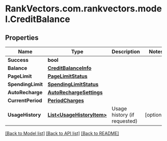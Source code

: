# RankVectors.com.rankvectors.model.CreditBalance

## Properties

Name | Type | Description | Notes
------------ | ------------- | ------------- | -------------
**Success** | **bool** |  | 
**Balance** | [**CreditBalanceInfo**](CreditBalanceInfo.md) |  | 
**PageLimit** | [**PageLimitStatus**](PageLimitStatus.md) |  | 
**SpendingLimit** | [**SpendingLimitStatus**](SpendingLimitStatus.md) |  | 
**AutoRecharge** | [**AutoRechargeSettings**](AutoRechargeSettings.md) |  | 
**CurrentPeriod** | [**PeriodCharges**](PeriodCharges.md) |  | 
**UsageHistory** | [**List&lt;UsageHistoryItem&gt;**](UsageHistoryItem.md) | Usage history (if requested) | [optional] 

[[Back to Model list]](../../README.md#documentation-for-models) [[Back to API list]](../../README.md#documentation-for-api-endpoints) [[Back to README]](../../README.md)

